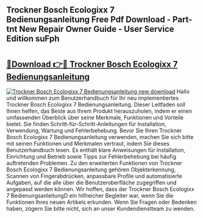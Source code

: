 ## Trockner Bosch Ecologixx 7 Bedienungsanleitung Free Pdf Download - Part-tnt New Repair Owner Guide - User Service Edition suFph

# <h2><a href="http://df1yf0b.blite.top/?on=Trockner+Bosch+Ecologixx+7+Bedienungsanleitung">🔗Download 👉🔴 Trockner Bosch Ecologixx 7 Bedienungsanleitung</a></h2>

[![Trockner Bosch Ecologixx 7 Bedienungsanleitung new download](https://i.imgur.com/lujVjoI.png)](http://df1yf0b.blite.top/?on=Trockner+Bosch+Ecologixx+7+Bedienungsanleitung)
Hallo und willkommen zum Benutzerhandbuch für Ihr neu implementiertes Trockner Bosch Ecologixx 7 Bedienungsanleitung. Dieser Leitfaden soll Ihnen helfen, das Beste aus Ihrem Produkt herauszuholen, indem er einen umfassenden Überblick über seine Merkmale, Funktionen und Vorteile bietet. Sie finden Schritt-für-Schritt-Anleitungen für Installation, Verwendung, Wartung und Fehlerbehebung. Bevor Sie Ihren Trockner Bosch Ecologixx 7 Bedienungsanleitung verwenden, machen Sie sich bitte mit seinen Funktionen und Merkmalen vertraut, indem Sie dieses Benutzerhandbuch lesen. Es enthält klare Anweisungen für Installation, Einrichtung und Betrieb sowie Tipps zur Fehlerbehebung bei häufig auftretenden Problemen. Zu den erweiterten Funktionen von Trockner Bosch Ecologixx 7 Bedienungsanleitung gehören Objekterkennung, Scannen von Fingerabdrücken, anpassbare Profile und automatisierte Aufgaben, auf die alle über die Benutzeroberfläche zugegriffen und angepasst werden können. Wir hoffen, dass der Trockner Bosch Ecologixx 7 BedienungsanleitungD ein hilfreicher Begleiter war, wenn Sie die Funktionen Ihres neuen Artikels erkunden. Wenn Sie Fragen oder Bedenken haben, zögern Sie bitte nicht, sich an unser Kundendienstteam zu wenden.
